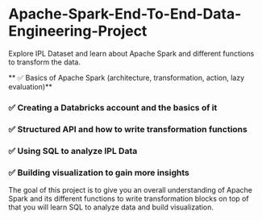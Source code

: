 # Apache-Spark-End-To-End-Data-Engineering-Project

Explore IPL Dataset and learn about Apache Spark and different functions to transform the data.
 
** ✅ Basics of Apache Spark (architecture, transformation, action, lazy evaluation)**
### ✅ Creating a Databricks account and the basics of it
### ✅ Structured API and how to write transformation functions
### ✅ Using SQL to analyze IPL Data
### ✅ Building visualization to gain more insights 

The goal of this project is to give you an overall understanding of Apache Spark and its different functions to write transformation blocks on top of that you will learn SQL to analyze data and build visualization.
